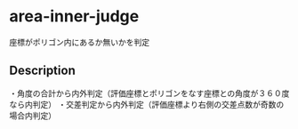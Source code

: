 # area-inner-judge
座標がポリゴン内にあるか無いかを判定

## Description
・角度の合計から内外判定（評価座標とポリゴンをなす座標との角度が３６０度なら内判定）
・交差判定から内外判定（評価座標より右側の交差点数が奇数の場合内判定）
